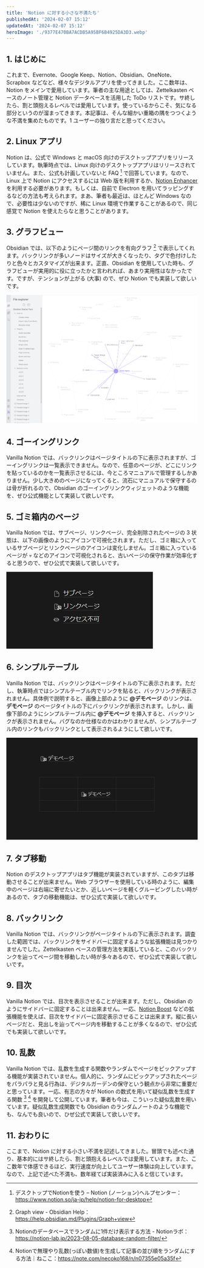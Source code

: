 ```yaml
---
title: 'Notion に対する小さな不満たち'
publishedAt: '2024-02-07 15:12'
updatedAt: '2024-02-07 15:12'
heroImage: './9377E470BA7ACDB5A95BF6B4925DA3D3.webp'
---
```


## 1. はじめに

これまで、Evernote、Google Keep、Notion、Obsidian、OneNote、Scrapbox などなど、様々なデジタルアプリを使ってきました。ここ数年は、Notion をメインで愛用しています。筆者の主な用途としては、Zettelkasten ベースのノート管理と Notion データベースを活用した ToDo リストです。サ終したら、割と頭抱えるレベルでは愛用しています。使っているからこそ、気になる部分というのが溜まってきます。本記事は、そんな細かい重箱の隅をつつくような不満を集めたものです。1 ユーザーの独り言だと思ってください。

## 2. Linux アプリ

Notion は、公式で Windows と macOS 向けのデスクトップアプリをリリースしています。執筆時点では、Linux 向けのデスクトップアプリはリリースされていません。また、公式も計画していないと FAQ [^4] で回答しています。なので、Linux 上で Notion にアクセスするには Web 版を利用するか、[Notion Enhancer](https://notion-enhancer.github.io/) を利用する必要があります。もしくは、自前で Electron を用いてラッピングするなどの方法も考えられます。まあ、筆者も最近は、ほとんど Windows なので、必要性は少ないのですが、稀に Linux 環境で作業することがあるので、同じ感覚で Notion を使えたらなと思うことがあります。

[^4]: デスクトップでNotionを使う – Notion (ノーション)ヘルプセンター：https://www.notion.so/ja-jp/help/notion-for-desktop

## 3. グラフビュー

Obsidian では、以下のようにページ間のリンクを有向グラフ [^3] で表示してくれます。バックリンクが多いノードはサイズが大きくなったり、タグで色付けしたりと色々とカスタマイズが出来ます。正直、Obsidian を使用していた時も、グラフビューが実用的に役に立ったかと言われれば、あまり実用性はなかったです。ですが、テンションが上がる (大事) ので、ぜひ Notion でも実装して欲しいです。

![](7C0132B2975A4ACE1922D4D2ED8FABBA.png)

[^3]: Graph view - Obsidian Help：https://help.obsidian.md/Plugins/Graph+view

## 4. ゴーイングリンク

Vanilla Notion では、バックリンクはページタイトルの下に表示されますが、ゴーイングリンクは一覧表示できません。なので、任意のページが、どこにリンクを貼っているのかを一覧表示させるには、今ところマニュアルで管理するしかありません。少し大きめのページになってくると、流石にマニュアルで保守するのは骨が折れるので、Obsidian のゴーイングリンクウィジェットのような機能を、ぜひ公式機能として実装して欲しいです。

## 5. ゴミ箱内のページ

Vanilla Notion では、サブページ、リンクページ、完全削除されたページの 3 状態は、以下の画像のようにアイコンで可視化されます。ただし、ゴミ箱に入っているサブページとリンクページのアイコンは変化しません。ゴミ箱に入っているページが 💀 などのアイコンで可視化されると、古いページの保守作業が効率化すると思うので、ぜひ公式で実装して欲しいです。

![](D867BE769AA65B31F2BB9723A6F35EB4.png)

## 6. シンプルテーブル

Vanilla Notion では、バックリンクはページタイトルの下に表示されます。ただし、執筆時点ではシンプルテーブル内でリンクを貼ると、バックリンクが表示されません。具体例で説明すると、画像上部のように **@デモページ** のリンクは、**デモページ** のページタイトルの下にバックリンクが表示されます。しかし、画像下部のようにシンプルテーブル内に **@デモページ** を挿入すると、バックリンクが表示されません。バグなのか仕様なのかはわかりませんが、シンプルテーブル内のリンクもバックリンクとして表示されるようにして欲しいです。

![](FB7C9B5CFB2E801C9AF9AFB37EDFAF2A.png)

## 7. タブ移動

Notion のデスクトップアプリはタブ機能が実装されていますが、このタブは移動させることが出来ません。Web ブラウザーを使用している時のように、編集中のページは右端に寄せたいとか、近しいページを軽くグルーピングしたい時があるので、タブの移動機能は、ぜひ公式で実装して欲しいです。

## 8. バックリンク

Vanilla Notion では、バックリンクがページタイトルの下に表示されます。調査した範囲では、バックリンクをサイドバーに固定するような拡張機能は見つかりませんでした。Zettelkasten ベースの管理方法を実践していると、このバックリンクを辿ってページ間を移動したい時が多々あるので、ぜひ公式で実装して欲しいです。

## 9. 目次

Vanilla Notion では、目次を表示させることが出来ます。ただし、Obsidian のようにサイドバーに固定することは出来ません。一応、[Notion Boost](https://gourav.io/notion-boost) などの拡張機能を使えば、目次をサイドバーに固定表示させることは出来ます。縦に長いページだと、見出しを辿ってページ内を移動することが多くなるので、ぜひ公式でも実装して欲しいです。

## 10. 乱数

Vanilla Notion では、乱数を生成する関数やランダムでページをピックアップする機能が実装されていません。個人的に、ランダムにピックアップされたページをパラパラと見る行為は、デジタルガーデンの保守という観点から非常に重要だと思っています。一応、有志の方々が Notion の数式を用いて疑似乱数を生成する関数 [^1] [^2] を開発して公開しています。筆者も今は、こういった疑似乱数を用いています。疑似乱数生成関数でも Obsidian のランダムノートのような機能でも、なんでも良いので、ひぜ公式で実装して欲しいです。

[^1]: Notionのデータベースでランダムに1件だけ表示する方法 - Notionラボ：https://notion-lab.jp/2023-08-05-database-random-filter/
[^2]: Notionで無理やり乱数(っぽい数値)を生成して記事の並び順をランダムにする方法｜ねここ：https://note.com/necoko168/n/n07355e05a35f

## 11. おわりに

ここまで、Notion に対する小さい不満を記述してきました。冒頭でも述べた通り、基本的にはサ終したら、割と頭抱えるレベルでは愛用しています。また、ここ数年で体感できるほど、実行速度が向上してユーザー体験は向上しています。なので、上記で述べた不満も、数年経てば実装済みに入ると信じています。
